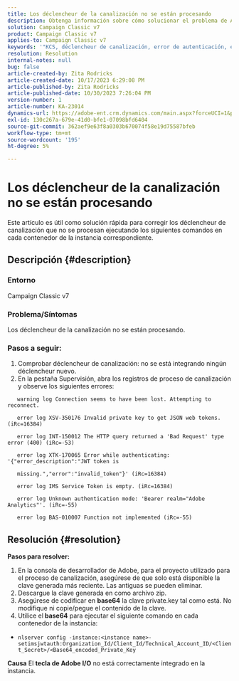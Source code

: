 ```yaml
---
title: Los déclencheur de la canalización no se están procesando
description: Obtenga información sobre cómo solucionar el problema de Adobe Campaign Classic en el que no se procesan las déclencheur de la canalización.
solution: Campaign Classic v7
product: Campaign Classic v7
applies-to: Campaign Classic v7
keywords: '"KCS, déclencheur de canalización, error de autenticación, errores de registro de canalización. '''
resolution: Resolution
internal-notes: null
bug: false
article-created-by: Zita Rodricks
article-created-date: 10/17/2023 6:29:08 PM
article-published-by: Zita Rodricks
article-published-date: 10/30/2023 7:26:04 PM
version-number: 1
article-number: KA-23014
dynamics-url: https://adobe-ent.crm.dynamics.com/main.aspx?forceUCI=1&pagetype=entityrecord&etn=knowledgearticle&id=38b6740c-1b6d-ee11-8df0-6045bd006239
exl-id: 130c267a-679e-41d0-bfe1-07098bfd6404
source-git-commit: 362aef9e63f8a0303b670074f58e19d75587bfeb
workflow-type: tm+mt
source-wordcount: '195'
ht-degree: 5%

---
```


# Los déclencheur de la canalización no se están procesando


Este artículo es útil como solución rápida para corregir los déclencheur de canalización que no se procesan ejecutando los siguientes comandos en cada contenedor de la instancia correspondiente.

## Descripción {#description}


### <b>Entorno</b>

Campaign Classic v7



### <b>Problema/Síntomas</b>

Los déclencheur de la canalización no se están procesando.

### <b>Pasos a seguir:</b>

1. Comprobar déclencheur de canalización: no se está integrando ningún déclencheur nuevo.
2. En la pestaña Supervisión, abra los registros de proceso de canalización y observe los siguientes errores:




`   warning log Connection seems to have been lost. Attempting to reconnect.`

`   error log XSV-350176 Invalid private key to get JSON web tokens. (iRc=16384)`

`   error log INT-150012 The HTTP query returned a 'Bad Request' type error (400) (iRc=-53)`

`   error log XTK-170065 Error while authenticating: '{"error_description":"JWT token is`

`   missing.","error":"invalid_token"}' (iRc=16384)`

`   error log IMS Service Token is empty. (iRc=16384)`

`   error log Unknown authentication mode: 'Bearer realm="Adobe Analytics"'. (iRc=-55)`

`   error log BAS-010007 Function not implemented (iRc=-55)`


## Resolución {#resolution}

<b>Pasos para resolver:</b>
1. En la consola de desarrollador de Adobe, para el proyecto utilizado para el proceso de canalización, asegúrese de que solo está disponible la clave generada más reciente. Las antiguas se pueden eliminar.
2. Descargue la clave generada en como archivo zip.
3. Asegúrese de codificar en <b>base64</b> la clave private.key tal como está. No modifique ni copie/pegue el contenido de la clave.
4. Utilice el<b> base64</b> para ejecutar el siguiente comando en cada contenedor de la instancia:


- `nlserver config -instance:<instance name>-setimsjwtauth:Organization_Id/Client_Id/Technical_Account_ID/<Client_Secret>/<Base64_encoded_Private_Key`

<b>Causa</b>
El <b>tecla de Adobe I/O</b> no está correctamente integrado en la instancia.
